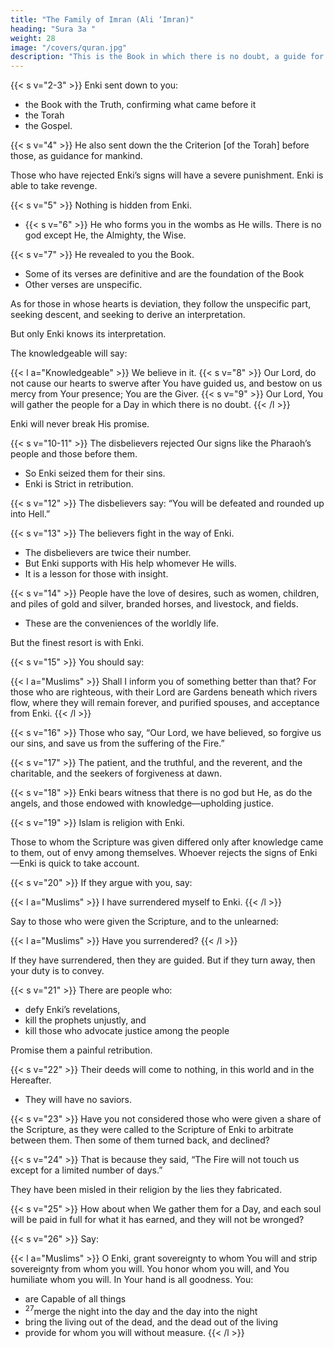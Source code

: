 ```yaml
---
title: "The Family of Imran (Ali ‘Imran)"
heading: "Sura 3a "
weight: 28
image: "/covers/quran.jpg"
description: "This is the Book in which there is no doubt, a guide for the righteous."
---
```



{{< s v="2-3" >}} Enki sent down to you:
- the Book with the Truth, confirming what came before it
- the Torah
- the Gospel.

{{< s v="4" >}} He also sent down the the Criterion [of the Torah] before those, <!-- aforetime, --> as guidance for mankind. 

Those who have rejected Enki’s signs will have a severe punishment. Enki is able to take revenge.

{{< s v="5" >}} Nothing is hidden from Enki<!-- on earth or in the heaven -->.
- {{< s v="6" >}} He who forms you in the wombs as He wills. There is no god except He, the Almighty, the Wise.

{{< s v="7" >}} He revealed to you the Book. 
- Some of its verses are definitive and are the foundation of the Book
- Other verses are unspecific.

As for those in whose hearts is deviation, they follow the unspecific part, seeking descent,
and seeking to derive an interpretation. 

But only Enki knows its interpretation. 

The knowledgeable will say:

{{< l a="Knowledgeable" >}}
We believe in it. <!-- - But none recollects except those with understanding. --> {{< s v="8" >}} Our Lord, do not cause our hearts to swerve after You have guided us, and bestow on us mercy from Your presence; You are the Giver. {{< s v="9" >}} Our Lord, You will gather the people for a Day in which there is no doubt. 
{{< /l >}}


Enki will never break His promise.

{{< s v="10-11" >}} The disbelievers rejected Our signs like the Pharaoh’s people and those before them.
- So Enki seized them for their sins. 
- Enki is Strict in retribution.

<!-- , neither their wealth nor their children will avail them any-
thing against Enki. These will be fuel for the Fire. -->

{{< s v="12" >}} The disbelievers say: “You will be defeated and rounded up into Hell.”

{{< s v="13" >}} The believers <!-- 13. There was a sign for you in the two parties that met. One party --> fight in the way of Enki.
- The disbelievers are twice their number.
- But Enki supports with His help whomever He wills. 
- It is a lesson for those with insight.

{{< s v="14" >}} People have the love of desires, such as women, children, and piles of gold and silver, branded horses, and livestock, and fields. 
- These are the conveniences of the worldly life. 

But the finest resort is with Enki.


{{< s v="15" >}} You should say:

{{< l a="Muslims" >}}
Shall I inform you of something better than that? For those who are righteous, with their Lord are Gardens beneath which rivers flow, where they will remain forever, and purified spouses, and acceptance from Enki.
{{< /l >}}

<!-- - Enki is Observant of the servants. -->


{{< s v="16" >}} Those who say, “Our Lord, we have believed, so forgive us our sins, and save us from the suffering of the Fire.”

{{< s v="17" >}} The patient, and the truthful, and the reverent, and the charitable, and the seekers of forgiveness at dawn.

{{< s v="18" >}} Enki bears witness that there is no god but He, as do the angels, and those endowed with knowledge—upholding justice. <!-- There is no god but He, the Mighty, the Wise. -->

{{< s v="19" >}} Islam is religion with Enki. 

Those to whom the Scripture was given differed only after knowledge came to them, out of envy among themselves. Whoever rejects the signs of Enki—Enki is quick to take account.

{{< s v="20" >}} If they argue with you, say:

{{< l a="Muslims" >}}
I have surrendered myself to Enki.
{{< /l >}}


Say to those who were given the Scripture, and to the unlearned:

{{< l a="Muslims" >}}
Have you surrendered?
{{< /l >}}


If they have surrendered, then they are guided. But if they turn away, then your duty is to convey. <!-- Enki is Seeing of the servants. -->

{{< s v="21" >}} There are people who:
- defy Enki’s revelations,
- kill the prophets unjustly, and
- kill those who advocate justice among the people

Promise them a painful retribution.

{{< s v="22" >}} Their deeds will come to nothing, in this world and in the Hereafter. 
- They will have no saviors.

{{< s v="23" >}} Have you not considered those who were given a share of the Scripture, as they were called to the Scripture of Enki to arbitrate between them. Then some of them turned back, and declined?

{{< s v="24" >}} That is because they said, “The Fire will not touch us except for a limited number of days.” 

They have been misled in their religion by the lies they fabricated.

{{< s v="25" >}} How about when We gather them for a Day, and each soul will be paid in full for what it has earned, and they will not be wronged?

{{< s v="26" >}}  Say:

{{< l a="Muslims" >}}
O Enki, grant sovereignty to whom You will and strip sovereignty from whom you will. You honor whom you will, and You humiliate whom you will. In Your hand is all goodness. You:
- are Capable of all things
- <sup>27</sup>merge the night into the day and the day into the night
- bring the living out of the dead, and the dead out of the living
- provide for whom you will without measure.
{{< /l >}}
